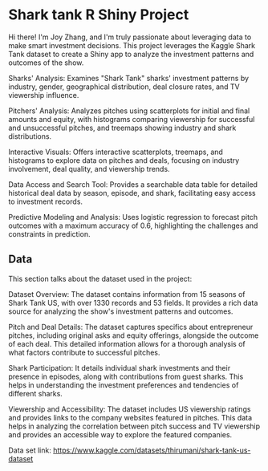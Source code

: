 # Shark tank R Shiny Project

Hi there! I'm Joy Zhang, and I'm truly passionate about leveraging data to make smart investment decisions. This project leverages the Kaggle Shark Tank dataset to create a Shiny app to analyze the investment patterns and outcomes of the show.

Sharks' Analysis: Examines "Shark Tank" sharks' investment patterns by industry, gender, geographical distribution, deal closure rates, and TV viewership influence.

Pitchers' Analysis: Analyzes pitches using scatterplots for initial and final amounts and equity, with histograms comparing viewership for successful and unsuccessful pitches, and treemaps showing industry and shark distributions.

Interactive Visuals: Offers interactive scatterplots, treemaps, and histograms to explore data on pitches and deals, focusing on industry involvement, deal quality, and viewership trends.

Data Access and Search Tool: Provides a searchable data table for detailed historical deal data by season, episode, and shark, facilitating easy access to investment records.

Predictive Modeling and Analysis: Uses logistic regression to forecast pitch outcomes with a maximum accuracy of 0.6, highlighting the challenges and constraints in prediction.


## Data

This section talks about the dataset used in the project:

Dataset Overview: The dataset contains information from 15 seasons of Shark Tank US, with over 1330 records and 53 fields. It provides a rich data source for analyzing the show's investment patterns and outcomes.

Pitch and Deal Details: The dataset captures specifics about entrepreneur pitches, including original asks and equity offerings, alongside the outcome of each deal. This detailed information allows for a thorough analysis of what factors contribute to successful pitches.

Shark Participation: It details individual shark investments and their presence in episodes, along with contributions from guest sharks. This helps in understanding the investment preferences and tendencies of different sharks.

Viewership and Accessibility: The dataset includes US viewership ratings and provides links to the company websites featured in pitches. This data helps in analyzing the correlation between pitch success and TV viewership and provides an accessible way to explore the featured companies.

Data set link: https://www.kaggle.com/datasets/thirumani/shark-tank-us-dataset
